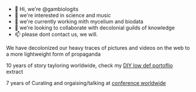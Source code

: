- 👋 Hi, we're @gambiologits
- 👀 we're interested in science and music
- 🌱 we're currently working mith mycelium and biodata
- 💞️ we're looking to collaborate with decolonial guilds of knowledge
- 📫 please dont contact us, we will.


We have decolonized our heavy traces of pictures and videos on the web to a more lightweight form of propaganda

10 years of story tayloring worldwide, check my [DIY low def portoflio](https://gambiolo.github.io/media-portfolio/) extract

7 years of Curating and orgaising/talking at [conference worldwide](https://gambiolo.github.io/curation-portfolio/)









<!---
gambiolo/gambiolo is a ✨ special ✨ repository because its `README.md` (this file) appears on your GitHub profile.
You can click the Preview link to take a look at your changes.
--->
